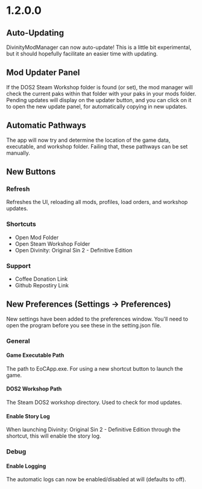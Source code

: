 # 1.2.0.0

## Auto-Updating

DivinityModManager can now auto-update! This is a little bit experimental, but it should hopefully facilitate an easier time with updating.

## Mod Updater Panel

If the DOS2 Steam Workshop folder is found (or set), the mod manager will check the current paks within that folder with your paks in your mods folder. Pending updates will display on the updater button, and you can click on it to open the new update panel, for automatically copying in new updates.

## Automatic Pathways

The app will now try and determine the location of the game data, executable, and workshop folder. Failing that, these pathways can be set manually.

## New Buttons

### Refresh

Refreshes the UI, reloading all mods, profiles, load orders, and workshop updates.

### Shortcuts

* Open Mod Folder
* Open Steam Workshop Folder
* Open Divinity: Original Sin 2 - Definitive Edition

### Support

* Coffee Donation Link
* Github Repostiry Link

## New Preferences (Settings -> Preferences)

New settings have been added to the preferences window. You'll need to open the program before you see these in the setting.json file.

### General

#### Game Executable Path

The path to EoCApp.exe. For using a new shortcut button to launch the game.

#### DOS2 Workshop Path

The Steam DOS2 workshop directory. Used to check for mod updates.

#### Enable Story Log

When launching Divinity: Original Sin 2 - Definitive Edition through the shortcut, this will enable the story log.

### Debug

#### Enable Logging

The automatic logs can now be enabled/disabled at will (defaults to off).